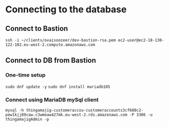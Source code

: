 # Connecting to the database

## Connect to Bastion

`ssh -i ~/clients/ovaisoozeer/dev-bastion-rsa.pem ec2-user@ec2-18-130-122-102.eu-west-2.compute.amazonaws.com`

## Connect to DB from Bastion

### One-time setup

`sudo dnf update -y`
`sudo dnf install mariadb105`

### Connect using MariaDB mySql client

`mysql -h thingamajig-customeraccou-customeraccounts3cf680c2-pew1kjj89caw.c3wmeaw427mk.eu-west-2.rds.amazonaws.com -P 3306 -u thingamajigAdmin -p`
